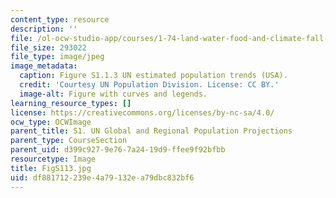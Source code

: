 ```yaml
---
content_type: resource
description: ''
file: /ol-ocw-studio-app/courses/1-74-land-water-food-and-climate-fall-2020/df881712239e4a79132ea79dbc832bf6_FigS113.jpg
file_size: 293022
file_type: image/jpeg
image_metadata:
  caption: Figure S1.1.3 UN estimated population trends (USA).
  credit: 'Courtesy UN Population Division. License: CC BY.'
  image-alt: Figure with curves and legends.
learning_resource_types: []
license: https://creativecommons.org/licenses/by-nc-sa/4.0/
ocw_type: OCWImage
parent_title: S1. UN Global and Regional Population Projections
parent_type: CourseSection
parent_uid: d399c927-9e76-7a24-19d9-ffee9f92bfbb
resourcetype: Image
title: FigS113.jpg
uid: df881712-239e-4a79-132e-a79dbc832bf6
---
```

